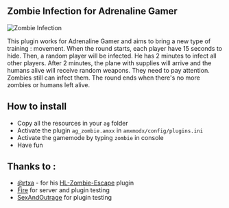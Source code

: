 ## Zombie Infection for Adrenaline Gamer

![Zombie Infection](https://repository-images.githubusercontent.com/600395064/c6f80071-09b7-434c-ae9d-50372d18aaff)

This plugin works for Adrenaline Gamer and aims to bring a new type of training : movement. When the round starts, each player have 15 seconds to hide. Then, a random player will be infected. He has 2 minutes to infect all other players. After 2 minutes, the plane with supplies will arrive and the humans alive will receive random weapons. They need to pay attention. Zombies still can infect them. The round ends when there's no more zombies or humans left alive.

## How to install
- Copy all the resources in your `ag` folder
- Activate the plugin `ag_zombie.amxx` in `amxmodx/config/plugins.ini`
- Activate the gamemode by typing `zombie` in console
- Have fun

## Thanks to :

- [@rtxa](https://github.com/rtxa) - for his [HL-Zombie-Escape](https://github.com/rtxa/HL-Zombie-Escape) plugin
- [Fire](https://steamcommunity.com/id/therealfire/) for server and plugin testing
- [SexAndOutrage](https://steamcommunity.com/profiles/76561198970820303/) for plugin testing
